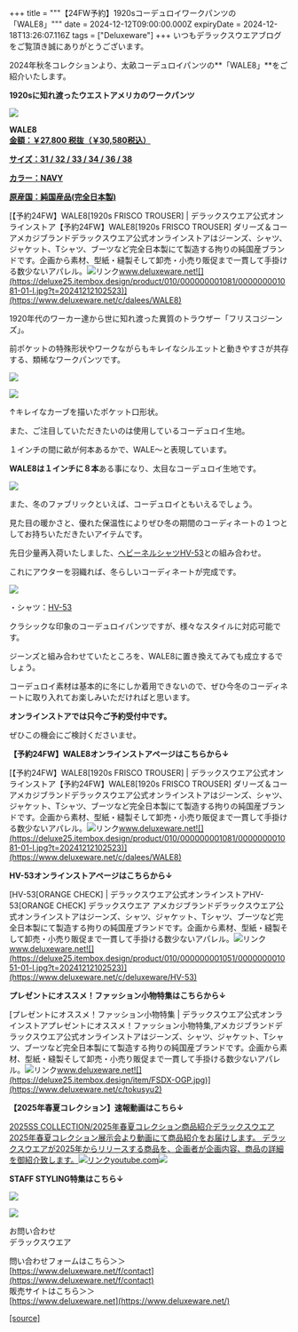 +++
title = """【24FW予約】1920sコーデュロイワークパンツの「WALE8」"""
date = 2024-12-12T09:00:00.000Z
expiryDate = 2024-12-18T13:26:07.116Z
tags = ["Deluxeware"]
+++
いつもデラックスウエアブログをご覧頂き誠にありがとうございます。

2024年秋冬コレクションより、太畝コーデュロイパンツの**「WALE8」**をご紹介いたします。

**1920sに知れ渡ったウエストアメリカのワークパンツ**

[![](https://stat.ameba.jp/user_images/20241212/17/deluxeware/c6/27/j/o0800080015520694551.jpg)](https://stat.ameba.jp/user_images/20241212/17/deluxeware/c6/27/j/o0800080015520694551.jpg)

**WALE8**  
**[金額：￥27,800 税抜（￥30,580税込）](https://www.deluxeware.net/c/dalees/WALE8)**

**[サイズ：31 / 32 / 33 / 34 / 36 / 38](https://www.deluxeware.net/c/dalees/WALE8)**

**[カラー：NAVY](https://www.deluxeware.net/c/dalees/WALE8)**

**[原産国：純国産品(完全日本製)](https://www.deluxeware.net/c/dalees/WALE8)**

[【予約24FW】WALE8\[1920s FRISCO TROUSER\] | デラックスウエア公式オンラインストア【予約24FW】WALE8\[1920s FRISCO TROUSER\] ダリーズ＆コー アメカジブランドデラックスウエア公式オンラインストアはジーンズ、シャツ、ジャケット、Tシャツ、ブーツなど完全日本製にて製造する拘りの純国産ブランドです。企画から素材、型紙・縫製そして卸売・小売り販促まで一貫して手掛ける数少ないアパレル。![リンク](https://c.stat100.ameba.jp/ameblo/symbols/v3.20.0/svg/gray/editor_link.svg)www.deluxeware.net![](https://deluxe25.itembox.design/product/010/000000001081/000000001081-01-l.jpg?t=20241212102523)](https://www.deluxeware.net/c/dalees/WALE8)

1920年代のワーカー達から世に知れ渡った異質のトラウザー「フリスコジーンズ」。

前ポケットの特殊形状やワークながらもキレイなシルエットと動きやすさが共存する、類稀なワークパンツです。

[![](https://stat.ameba.jp/user_images/20241127/16/deluxeware/50/3c/j/o0800080015514909239.jpg)](https://stat.ameba.jp/user_images/20241127/16/deluxeware/50/3c/j/o0800080015514909239.jpg)

[![](https://stat.ameba.jp/user_images/20241127/16/deluxeware/2d/87/j/o0800080015514914978.jpg)](https://stat.ameba.jp/user_images/20241127/16/deluxeware/2d/87/j/o0800080015514914978.jpg)

↑キレイなカーブを描いたポケット口形状。

また、ご注目していただきたいのは使用しているコーデュロイ生地。

１インチの間に畝が何本あるかで、WALE～と表現しています。

**WALE8は１インチに８本**ある事になり、太目なコーデュロイ生地です。

[![](https://stat.ameba.jp/user_images/20241127/16/deluxeware/5c/94/j/o0800080015514906435.jpg)](https://stat.ameba.jp/user_images/20241127/16/deluxeware/5c/94/j/o0800080015514906435.jpg)

また、冬のファブリックといえば、コーデュロイともいえるでしょう。

見た目の暖かさと、優れた保温性によりぜひ冬の期間のコーディネートの１つとしてお持ちいただきたいアイテムです。

先日少量再入荷いたしました、[ヘビーネルシャツHV-53](https://www.deluxeware.net/c/deluxeware/HV-53)との組み合わせ。

これにアウターを羽織れば、冬らしいコーディネートが完成です。

[![](https://stat.ameba.jp/user_images/20241212/17/deluxeware/8c/bc/j/o0800100015520700826.jpg)](https://stat.ameba.jp/user_images/20241212/17/deluxeware/8c/bc/j/o0800100015520700826.jpg)

・シャツ：[HV-53](https://www.deluxeware.net/c/deluxeware/HV-53)

クラシックな印象のコーデュロイパンツですが、様々なスタイルに対応可能です。

ジーンズと組み合わせていたところを、WALE8に置き換えてみても成立するでしょう。

コーデュロイ素材は基本的に冬にしか着用できないので、ぜひ今冬のコーディネートに取り入れてお楽しみいただければと思います。

**オンラインストアでは只今ご予約受付中です。**

ぜひこの機会にご検討くださいませ。

**【予約24FW】WALE8オンラインストアページはこちらから↓**

[【予約24FW】WALE8\[1920s FRISCO TROUSER\] | デラックスウエア公式オンラインストア【予約24FW】WALE8\[1920s FRISCO TROUSER\] ダリーズ＆コー アメカジブランドデラックスウエア公式オンラインストアはジーンズ、シャツ、ジャケット、Tシャツ、ブーツなど完全日本製にて製造する拘りの純国産ブランドです。企画から素材、型紙・縫製そして卸売・小売り販促まで一貫して手掛ける数少ないアパレル。![リンク](https://c.stat100.ameba.jp/ameblo/symbols/v3.20.0/svg/gray/editor_link.svg)www.deluxeware.net![](https://deluxe25.itembox.design/product/010/000000001081/000000001081-01-l.jpg?t=20241212102523)](https://www.deluxeware.net/c/dalees/WALE8)

**HV-53オンラインストアページはこちらから↓**

[HV-53\[ORANGE CHECK\] | デラックスウエア公式オンラインストアHV-53\[ORANGE CHECK\] デラックスウエア アメカジブランドデラックスウエア公式オンラインストアはジーンズ、シャツ、ジャケット、Tシャツ、ブーツなど完全日本製にて製造する拘りの純国産ブランドです。企画から素材、型紙・縫製そして卸売・小売り販促まで一貫して手掛ける数少ないアパレル。![リンク](https://c.stat100.ameba.jp/ameblo/symbols/v3.20.0/svg/gray/editor_link.svg)www.deluxeware.net![](https://deluxe25.itembox.design/product/010/000000001051/000000001051-01-l.jpg?t=20241212102523)](https://www.deluxeware.net/c/deluxeware/HV-53)

**プレゼントにオススメ！ファッション小物特集はこちらから↓**

[プレゼントにオススメ！ファッション小物特集 | デラックスウエア公式オンラインストアプレゼントにオススメ！ファッション小物特集,アメカジブランドデラックスウエア公式オンラインストアはジーンズ、シャツ、ジャケット、Tシャツ、ブーツなど完全日本製にて製造する拘りの純国産ブランドです。企画から素材、型紙・縫製そして卸売・小売り販促まで一貫して手掛ける数少ないアパレル。![リンク](https://c.stat100.ameba.jp/ameblo/symbols/v3.20.0/svg/gray/editor_link.svg)www.deluxeware.net![](https://deluxe25.itembox.design/item/FSDX-OGP.jpg)](https://www.deluxeware.net/c/tokusyu2)

**【2025年春夏コレクション】速報動画はこちら↓**

[2025SS COLLECTION/2025年春夏コレクション商品紹介デラックスウエア2025年春夏コレクション展示会より動画にて商品紹介をお届けします。 デラックスウエアが2025年からリリースする商品を、企画者が企画内容、商品の詳細を御紹介致します。![リンク](https://c.stat100.ameba.jp/ameblo/symbols/v3.20.0/svg/gray/editor_link.svg)youtube.com![](https://i.ytimg.com/vi/A71qJSd2lh4/hqdefault.jpg?sqp=-oaymwEXCOADEI4CSFryq4qpAwkIARUAAIhCGAE=&rs=AOn4CLAjvDtZHCLmch_wfz5qqtOMUoi28A&days_since_epoch=20069)](https://youtube.com/playlist?list=PLmcuUjZ67rhnclr762_W-zDg7FyyrNvqF&si=pn3EIlsN4ILmkw_6)

**STAFF STYLING特集はこちら↓**

[![](https://stat.ameba.jp/user_images/20241205/11/deluxeware/42/a2/j/o1200050015517935293.jpg?caw=800)](https://www.deluxeware.net/f/styling)

[![](https://stat.ameba.jp/user_images/20240315/15/deluxeware/04/7f/j/o0800026015413271803.jpg?caw=800)](https://www.instagram.com/deluxeware/?hl=ja)

お問い合わせ  
デラックスウエア

問い合わせフォームはこちら＞＞  
[https://www.deluxeware.net/f/contact](https://www.deluxeware.net/f/contact)  
販売サイトはこちら＞＞  
[https://www.deluxeware.net](https://www.deluxeware.net/)

[[source]](https://ameblo.jp/deluxeware/entry-12878394329.html)
